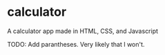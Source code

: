 # calculator
A calculator app made in HTML, CSS, and Javascript

TODO: Add parantheses. Very likely that I won't.